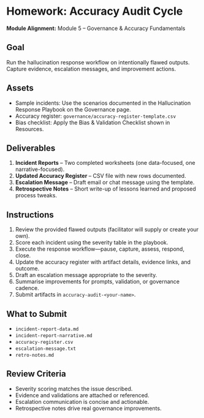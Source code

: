 # Homework: Accuracy Audit Cycle

**Module Alignment:** Module 5 – Governance & Accuracy Fundamentals

## Goal

Run the hallucination response workflow on intentionally flawed outputs. Capture evidence, escalation messages, and improvement actions.

## Assets

- Sample incidents: Use the scenarios documented in the Hallucination Response Playbook on the Governance page.
- Accuracy register: `governance/accuracy-register-template.csv`
- Bias checklist: Apply the Bias & Validation Checklist shown in Resources.

## Deliverables

1. **Incident Reports** – Two completed worksheets (one data-focused, one narrative-focused).
2. **Updated Accuracy Register** – CSV file with new rows documented.
3. **Escalation Message** – Draft email or chat message using the template.
4. **Retrospective Notes** – Short write-up of lessons learned and proposed process tweaks.

## Instructions

1. Review the provided flawed outputs (facilitator will supply or create your own).
2. Score each incident using the severity table in the playbook.
3. Execute the response workflow—pause, capture, assess, respond, close.
4. Update the accuracy register with artifact details, evidence links, and outcome.
5. Draft an escalation message appropriate to the severity.
6. Summarise improvements for prompts, validation, or governance cadence.
7. Submit artifacts in `accuracy-audit-<your-name>`.

## What to Submit

- `incident-report-data.md`
- `incident-report-narrative.md`
- `accuracy-register.csv`
- `escalation-message.txt`
- `retro-notes.md`

## Review Criteria

- Severity scoring matches the issue described.
- Evidence and validations are attached or referenced.
- Escalation communication is concise and actionable.
- Retrospective notes drive real governance improvements.
